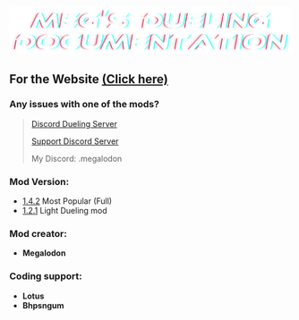 <div align="center">
    <a href="https://thegreatmegalodon.github.io/Megs-Dueling/index.html">
        <img src="https://github.com/TheGreatMegalodon/Dueling-Component/blob/main/Megs_Dueling_Images_readme/ccca5aa0d97129436edbe864a8b1d47e_tab2.png" width="1000" alt="Megalodons dueling image">
    </a>
</div>

## For the Website [(Click here)](https://thegreatmegalodon.github.io/Megs-Dueling/index.html)

### Any issues with one of the mods?
> [Discord Dueling Server](https://discord.gg/MF7zwS89TU)
> 
> [Support Discord Server](https://discord.gg/KXvCq4N)
> 
> My Discord: .megalodon

### Mod Version: 
* [1.4.2](https://github.com/TheGreatMegalodon/Megalodon-s-dueling-code/blob/main/Megs%20Dueling%20Official.js) Most Popular (Full)
* [1.2.1](https://github.com/TheGreatMegalodon/Megalodon-s-dueling-code/blob/main/Megs%20Dueling%20Light.js) Light Dueling mod

### Mod creator: 
* **Megalodon**

### Coding support:
* **Lotus**
* **Bhpsngum**
